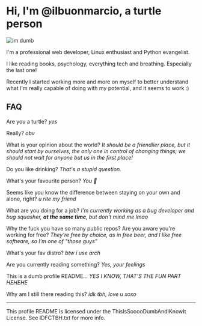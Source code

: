 # Hi, I'm @ilbuonmarcio, a turtle person

![im dumb](https://blog.ilbuonmarcio.dev/res/img/profilepic.png)

I'm a professional web developer, Linux enthusiast and Python evangelist.

I like reading books, psychology, everything tech and breathing. Especially the last one!

Recently I started working more and more on myself to better understand what I'm really capable of doing with my potential, and it seems to work :)

## FAQ

Are you a turtle? _yes_

Really? _obv_

What is your opinion about the world? _It should be a friendlier place, but it should start by ourselves, the only one in control of changing things; we should not wait for anyone but us in the first place!_

Do you like drinking? _That's a stupid question._

What's your favourite person? _You 🤍_

Seems like you know the difference between staying on your own and alone, right? _u rite my friend_

What are you doing for a job? _I'm currently working as a bug developer and bug squasher, **at the same time**, but don't mind me lmao_

Why the fuck you have so many public repos? Are you aware you're working for free? _They're free by choice, as in free beer, and I like free software, so I'm one of "those guys"_

What's your fav distro? _btw i use arch_

Are you currently reading something? _Yes, your feelings_

This is a dumb profile README... _YES I KNOW, THAT'S THE FUN PART HEHEHE_

Why am I still there reading this? _idk tbh, love u xoxo_

- - -

This profile README is licensed under the ThisIsSooooDumbAndIKnowIt License. See IDFCTBH.txt for more info.